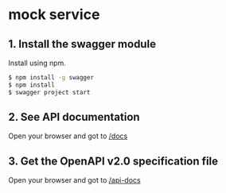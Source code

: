 # mock service

## 1. Install the swagger module

Install using npm.

```bash
$ npm install -g swagger
$ npm install
$ swagger project start
```

## 2. See API documentation

Open your browser and got to [/docs](http://localhost:10010/docs)

## 3. Get the OpenAPI v2.0 specification file

Open your browser and got to [/api-docs](http://localhost:10010/api-docs)

